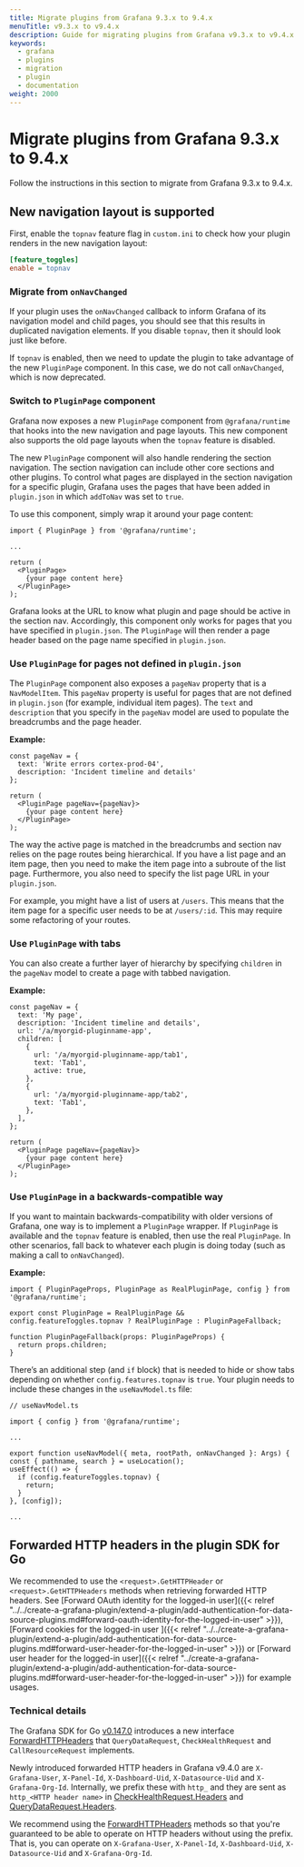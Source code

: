 ```yaml
---
title: Migrate plugins from Grafana 9.3.x to 9.4.x
menuTitle: v9.3.x to v9.4.x
description: Guide for migrating plugins from Grafana v9.3.x to v9.4.x
keywords:
  - grafana
  - plugins
  - migration
  - plugin
  - documentation
weight: 2000
---
```


# Migrate plugins from Grafana 9.3.x to 9.4.x

Follow the instructions in this section to migrate from Grafana 9.3.x to 9.4.x.

## New navigation layout is supported

First, enable the `topnav` feature flag in `custom.ini` to check how your plugin renders in the new navigation layout:

```ini
[feature_toggles]
enable = topnav
```

### Migrate from `onNavChanged`

If your plugin uses the `onNavChanged` callback to inform Grafana of its navigation model and child pages, you should see that this results in duplicated navigation elements. If you disable `topnav`, then it should look just like before.

If `topnav` is enabled, then we need to update the plugin to take advantage of the new `PluginPage` component. In this case, we do not call `onNavChanged`, which is now deprecated.

### Switch to `PluginPage` component

Grafana now exposes a new `PluginPage` component from `@grafana/runtime` that hooks into the new navigation and page layouts. This new component also supports the old page layouts when the `topnav` feature is disabled.

The new `PluginPage` component will also handle rendering the section navigation. The section navigation can include other core sections and other plugins. To control what pages are displayed in the section navigation for a specific plugin, Grafana uses the pages that have been added in `plugin.json` in which `addToNav` was set to `true`.

To use this component, simply wrap it around your page content:

```tsx
import { PluginPage } from '@grafana/runtime';

...

return (
  <PluginPage>
    {your page content here}
  </PluginPage>
);
```

Grafana looks at the URL to know what plugin and page should be active in the section nav. Accordingly, this component only works for pages that you have specified in `plugin.json`. The `PluginPage` will then render a page header based on the page name specified in `plugin.json`.

### Use `PluginPage` for pages not defined in `plugin.json`

The `PluginPage` component also exposes a `pageNav` property that is a `NavModelItem`. This `pageNav` property is useful for pages that are not defined in `plugin.json` (for example, individual item pages). The `text` and `description` that you specify in the `pageNav` model are used to populate the breadcrumbs and the page header.

**Example:**

```tsx
const pageNav = {
  text: 'Write errors cortex-prod-04',
  description: 'Incident timeline and details'
};

return (
  <PluginPage pageNav={pageNav}>
    {your page content here}
  </PluginPage>
);
```

The way the active page is matched in the breadcrumbs and section nav relies on the page routes being hierarchical. If you have a list page and an item page, then you need to make the item page into a subroute of the list page. Furthermore, you also need to specify the list page URL in your `plugin.json`.

For example, you might have a list of users at `/users`. This means that the item page for a specific user needs to be at `/users/:id`. This may require some refactoring of your routes.

### Use `PluginPage` with tabs

You can also create a further layer of hierarchy by specifying `children` in the `pageNav` model to create a page with tabbed navigation.

**Example:**

```tsx
const pageNav = {
  text: 'My page',
  description: 'Incident timeline and details',
  url: '/a/myorgid-pluginname-app',
  children: [
    {
      url: '/a/myorgid-pluginname-app/tab1',
      text: 'Tab1',
      active: true,
    },
    {
      url: '/a/myorgid-pluginname-app/tab2',
      text: 'Tab1',
    },
  ],
};

return (
  <PluginPage pageNav={pageNav}>
    {your page content here}
  </PluginPage>
);
```

### Use `PluginPage` in a backwards-compatible way

If you want to maintain backwards-compatibility with older versions of Grafana, one way is to implement a `PluginPage` wrapper. If `PluginPage` is available and the `topnav` feature is enabled, then use the real `PluginPage`. In other scenarios, fall back to whatever each plugin is doing today (such as making a call to `onNavChanged`).

**Example:**

```tsx
import { PluginPageProps, PluginPage as RealPluginPage, config } from '@grafana/runtime';

export const PluginPage = RealPluginPage && config.featureToggles.topnav ? RealPluginPage : PluginPageFallback;

function PluginPageFallback(props: PluginPageProps) {
  return props.children;
}
```

There’s an additional step (and `if` block) that is needed to hide or show tabs depending on whether `config.features.topnav` is `true`. Your plugin needs to include these changes in the `useNavModel.ts` file:

```tsx
// useNavModel.ts

import { config } from '@grafana/runtime';

...

export function useNavModel({ meta, rootPath, onNavChanged }: Args) {
const { pathname, search } = useLocation();
useEffect(() => {
  if (config.featureToggles.topnav) {
    return;
  }
}, [config]);

...
```

## Forwarded HTTP headers in the plugin SDK for Go

We recommended to use the `<request>.GetHTTPHeader` or `<request>.GetHTTPHeaders` methods when retrieving forwarded HTTP headers. See [Forward OAuth identity for the logged-in user]({{< relref "../../create-a-grafana-plugin/extend-a-plugin/add-authentication-for-data-source-plugins.md#forward-oauth-identity-for-the-logged-in-user" >}}), [Forward cookies for the logged-in user
]({{< relref "../../create-a-grafana-plugin/extend-a-plugin/add-authentication-for-data-source-plugins.md#forward-user-header-for-the-logged-in-user" >}}) or [Forward user header for the logged-in user]({{< relref "../create-a-grafana-plugin/extend-a-plugin/add-authentication-for-data-source-plugins.md#forward-user-header-for-the-logged-in-user" >}}) for example usages.

### Technical details

The Grafana SDK for Go [v0.147.0](https://github.com/grafana/grafana-plugin-sdk-go/releases/tag/v0.147.0) introduces a new interface [ForwardHTTPHeaders](https://pkg.go.dev/github.com/grafana/grafana-plugin-sdk-go@v0.147.0/backend#ForwardHTTPHeaders) that `QueryDataRequest`, `CheckHealthRequest` and `CallResourceRequest` implements.

Newly introduced forwarded HTTP headers in Grafana v9.4.0 are `X-Grafana-User`, `X-Panel-Id`, `X-Dashboard-Uid`, `X-Datasource-Uid` and `X-Grafana-Org-Id`. Internally, we prefix these with `http_` and they are sent as `http_<HTTP header name>` in [CheckHealthRequest.Headers](https://pkg.go.dev/github.com/grafana/grafana-plugin-sdk-go@v0.147.0/backend#CheckHealthRequest) and [QueryDataRequest.Headers](https://pkg.go.dev/github.com/grafana/grafana-plugin-sdk-go@v0.147.0/backend#QueryDataRequest).

We recommend using the [ForwardHTTPHeaders](https://pkg.go.dev/github.com/grafana/grafana-plugin-sdk-go@v0.147.0/backend#ForwardHTTPHeaders) methods so that you're guaranteed to be able to operate on HTTP headers without using the prefix. That is, you can operate on `X-Grafana-User`, `X-Panel-Id`, `X-Dashboard-Uid`, `X-Datasource-Uid` and `X-Grafana-Org-Id`.
